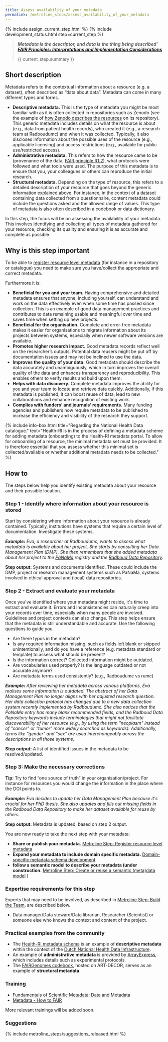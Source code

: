 ```yaml
---
title: Assess availability of your metadata
permalink: /metroline_steps/assess_availability_of_your_metadata
---
```


{% include assign_current_step.html %}
{% include development_status.html step=current_step %}

>***Metadata is the descriptor, and data is the thing being described' [FAIR Principles: Interpretations and Implementation Considerations](https://www.sciengine.com/DI/doi/10.1162/dint_r_00024)***
> 
> {{ current_step.summary }}

## Short description 
Metadata refers to the contextual information about a resource (e.g. a dataset), often described as “data about data”. Metadata can come in many different types and forms. 

* **Descriptive metadata.** This is the type of metadata you might be most familiar with as it is often collected in repositories such as Zenodo (see the example of [how Zenodo describes the resources](https://help.zenodo.org/docs/deposit/describe-records/) on its repository). This generic metadata includes details on what the resource is about (e.g., data from patient health records), who created it (e.g., a research team at Radboudumc) and when it was collected. Typically, it also discloses information about the possible uses of the resource (e.g., applicable licensing) and access restrictions (e.g., available for public use/restricted access).
* **Administrative metadata.** This refers to how the resource came to be (provenance of the data, [FAIR principle R1.2](https://www.go-fair.org/fair-principles/r1-2-metadata-associated-detailed-provenance/)), what protocols were followed and what tools were used. The purpose of this metadata is to ensure that you, your colleagues or others can reproduce the initial research.
* **Structural metadata.** Depending on the type of resource, this refers to a detailed description of your resource that goes beyond the generic information explained above. For instance, in the context of a dataset containing data collected from a questionnaire, content metadata could include the questions asked and the allowed range of values. This type of metadata is also often described in a codebook or data dictionary.

In this step, the focus will be on assessing the availability of your metadata. This involves identifying and collecting all types of metadata gathered for your resource, checking its quality and ensuring it is as accurate and complete as possible.

## Why is this step important 
To be able to [register resource level metadata](https://health-ri.atlassian.net/wiki/spaces/FSD/pages/272924765) (for instance in a repository or catalogue) you need to make sure you have/collect the appropriate and correct metadata.  

Furthermore it is: 
* **Beneficial for you and your team.** Having comprehensive and detailed metadata ensures that anyone, including yourself, can understand and work on the data effectively even when some time has passed since collection. This is an example of good data management practices and contributes to data remaining usable and meaningful over time and saves time when setting up new projects. 
* **Beneficial for the organisation.** Complete and error-free metadata makes it easier for organisations to migrate information about its projects between systems, especially when newer software versions are available. 
* **Promotes higher research impact.** Good metadata records reflect well on the researcher’s outputs. Potential data reusers might be put off by documentation issues and may not be inclined to use the data.
* **Improves the quality of your data.** Good metadata should describe the data accurately and unambiguously, which in turn improves the overall quality of the data and enhances transparency and reproducibility. This enables others to verify results and build upon them.
* **Helps with data discovery.** Complete metadata improves the ability for you and your team to locate and retrieve data quickly. Additionally, if this metadata is published, it can boost reuse of data, lead to new collaborations and enhance recognition of existing work.
* **Complies with funders’ and journals’ requirements.** Many funding agencies and publishers now require metadata to be published to increase the efficiency and visibility of the research they support.

{% include info-box.html title="Regarding the National Health Data catalogue." text="Health-RI is in the process of defining a metadata scheme for adding metadata (onboarding) to the Health-RI metadata portal. To allow for onboarding of a resource, the minimal metadata set must be provided. It is therefore essential that you assess whether this minimal set is collected/available or whether additional metadata needs to be collected." %}




## How to
The steps below help you identify existing metadata about your resource and their possible location.

### Step 1 -  Identify where information about your resource is stored 
Start by considering where information about your resource is already contained. Typically, institutions have systems that require a certain level of documentation. Investigate these systems. 

_**Example:** Eva, a researcher at Radboudumc, wants to assess what metadata is available about her project. She starts by consulting her Data Management Plan (DMP). She then remembers that she added metadata about her project to the [PaNaMa](https://panama-rms.eu/) registry and the [Radboud Data Repository](https://data.ru.nl/)._ 

**Step output:** Systems and documents identified. These could include the DMP, project or research management systems such as PaNaMa, systems involved in ethical approval and (local) data repositories. 

### Step 2 - Extract and evaluate your metadata  
Once you've identified where your metadata might reside, it's time to extract and evaluate it. Errors and inconsistencies can naturally creep into your records over time, especially when many people are involved. Guidelines and project contexts can also change. This step helps ensure that the metadata is still understandable and accurate. Use the following questions to guide you. 

* Are there typos in the metadata? 
* Is any required information missing, such as fields left blank or skipped unintentionally, and do you have a reference (e.g. metadata standard or template) to assess what should be present?
* Is the information correct? Collected information might be outdated. 
* Are vocabularies used properly? Is the language outdated or not accurate anymore?
* Are metadata terms used consistently? (e.g., Radboudumc vs rumc) 

_**Example:** After reviewing her metadata across various platforms, Eva realises some information is outdated. The abstract of her Data Management Plan no longer aligns with her adjusted research question. Her data collection protocol has changed due to a new data collection system recently implemented by Radboudumc. She also notices that the PaNaMa entry has many blank recommended fields, and the Radboud Data Repository keywords include terminologies that might not facilitate discoverability of her resource (e.g., by using the term "neoplasm" instead of "cancer" or "tumor" more widely searched as keywords). Additionally, terms like "gender" and "sex" are used interchangeably across the descriptions in all those systems._ 

**Step output:** A list of identified issues in the metadata to be resolved/updated. 

### Step 3: Make the necessary corrections 
**Tip:** Try to find “one source of truth” in your organisation/project. For instance for resources you would change the information in the place where the DOI points to. 

_**Example:** Eva decides to update her Data Management Plan because it's crucial for her PhD thesis. She also updates and fills out missing fields in the Radboud Data Repository to make her dataset available for reuse by others._ 

**Step output:** Metadata is updated, based on step 2 output. 


You are now ready to take the next step with your metadata: 
* **Share or publish your metadata.** [Metroline Step: Register resource level metadata]({{site.baseurl}}/metroline_steps/register_resource_level_metadata) 
* **Expand your metadata to include domain specific metadata.** [Domain-specific metadata schema development](https://health-ri.atlassian.net/wiki/spaces/FSD/pages/545783826)
* **follow a semantic model to describe your metadata (under construction.** [Metroline Step: Create or reuse a semantic (meta)data model]({{site.baseurl}}/metroline_steps/create_or_reuse_a_semantic_model) )

### Expertise requirements for this step 
Experts that may need to be involved, as described in [Metroline Step: Build the Team]({{site.baseurl}}/metroline_steps/build_the_team), are described below.
* Data manager/Data steward/Data librarian, Researcher (Scientist) or someone else who knows the context and content of the project.

### Practical examples from the community 
* The [Health-RI metadata schema](https://github.com/Health-RI/health-ri-metadata) is an example of **descriptive metadata** within the context of the [Dutch National Health Data Infrastructure](https://www.healthdata.nl/en).
* An example of **administrative metadata** is provided by [ArrayExpress](https://www.ebi.ac.uk/biostudies/arrayexpress/studies/E-MTAB-11745), which includes details such as experimental protocols.
* The [FAIRGenomes codebook](https://decor.nictiz.nl/ad/#/fairgenomes-/project/overview), hosted on ART-DECOR, serves as an example of **structural metadata**.

### Training
* [Fundamentals of Scientific Metadata: Data and Metadata](https://carpentries-incubator.github.io/scientific-metadata/instructor/data-metadata.html#metadata)  
* [Metadata - How to FAIR](https://howtofair.dk/how-to-fair/metadata/#what-are-metadata) 

More relevant trainings will be added soon.

### Suggestions
{% include metroline_steps/suggestions_released.html %}

